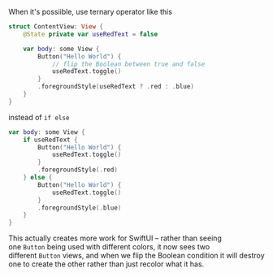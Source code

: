 When it's possiible, use ternary operator like this
```swift
struct ContentView: View {
    @State private var useRedText = false

    var body: some View {
        Button("Hello World") {
            // flip the Boolean between true and false
            useRedText.toggle()            
        }
        .foregroundStyle(useRedText ? .red : .blue)
    }
}
```

instead of `if else`
```swift
var body: some View {
    if useRedText {
        Button("Hello World") {
            useRedText.toggle()
        }
        .foregroundStyle(.red)
    } else {
        Button("Hello World") {
            useRedText.toggle()
        }
        .foregroundStyle(.blue)
    }
}
```

This actually creates more work for SwiftUI – rather than seeing one `Button` being used with different colors, it now sees two different `Button` views, and when we flip the Boolean condition it will destroy one to create the other rather than just recolor what it has.
